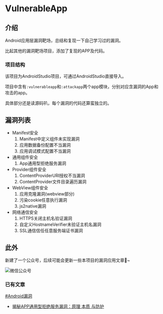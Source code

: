 # VulnerableApp

## 介绍

Android应用层漏洞靶场，总结和复现一下自己学习过的漏洞。

比起其他的漏洞靶场项目，添加了复现的APP及代码。

### 项目结构

该项目为AndroidStudio项目，可通过AndroidStudio直接导入。

项目中含有`:vulnerableapp`和`:attackapp`两个app模块，分别对应含漏洞的App和攻击的app。

具体部分还是读源码叭，每个漏洞的代码还算蛮独立的。

## 漏洞列表

-   Manifest安全
    1.   Manifest中定义组件未实现漏洞
    2.   应用数据备份配置不当漏洞
    3.   应用调试模式配置不当漏洞
-   通用组件安全
    1.   App通用型拒绝服务漏洞
-   Provider组件安全
    1.   ContentProviderURI授权不当漏洞
    2.   ContentProvider文件目录遍历漏洞
-   WebView组件安全
    1.   应用克隆漏洞(webview部分)
    2.   污染cookie任意执行漏洞
    3.   js2native漏洞
-   网络通信安全
    1.   HTTPS关闭主机名验证漏洞
    2.   自定义HostnameVerifier未验证主机名漏洞
    3.   SSL通信信任任意服务端证书漏洞



## 此外

新建了一个公众号，后续可能会更新一些本项目的漏洞应用文章🤪~

![微信公众号](https://fastly.jsdelivr.net/gh/Forgo7ten/VulnerableApp@main/assets/link.png)

### 已有文章

[#Android漏洞](https://mp.weixin.qq.com/mp/appmsgalbum?__biz=MzkyMzQ4MzAyOQ==&action=getalbum&album_id=2896565996352667649#wechat_redirect)

-   [揭秘APP通用型拒绝服务漏洞：原理 本质 与防护](https://mp.weixin.qq.com/s/wOs55II0fmEkUl8Sbq0cMg)
